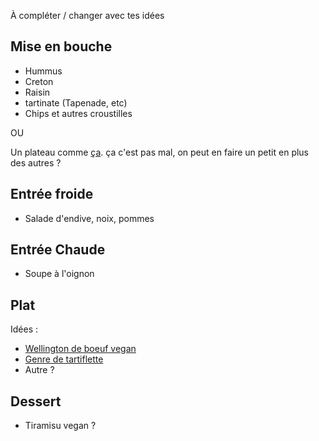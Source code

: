 À compléter / changer avec tes idées

## Mise en bouche

- Hummus
- Creton
- Raisin
- tartinate (Tapenade, etc)
- Chips et autres croustilles

OU

Un plateau comme [ça](https://www.trufflesandtrends.com/home/2019/8/21/roasted-vegetable-hummus-platter). ça c'est pas mal, on peut en faire un petit en plus des autres ?

## Entrée froide

- Salade d'endive, noix, pommes

## Entrée Chaude

- Soupe à l'oignon

## Plat

Idées :

- [Wellington de boeuf vegan](https://www.unemamanvegane.com/post/roti-de)
- [Genre de tartiflette](https://rainbowplantlife.com/vegan-scalloped-potatoes/)
- Autre ?

## Dessert

- Tiramisu vegan ?

